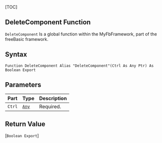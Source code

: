 [TOC]
## DeleteComponent Function

`DeleteComponent` Is a global function within the MyFbFramework, part of the freeBasic framework.
## Syntax

```freeBasic
Function DeleteComponent Alias "DeleteComponent"(Ctrl As Any Ptr) As Boolean Export
```

## Parameters

|Part|Type|Description|
| :------------ | :------------ | :------------ |
|`Ctrl`|[`Any`]("https://www.freebasic.net/wiki/KeyPgAny")|Required.|

## Return Value
[`Boolean Export`]

